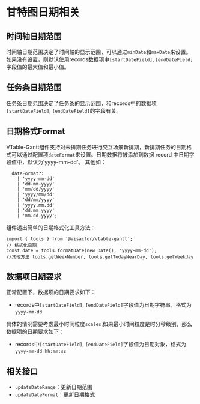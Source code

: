 # 甘特图日期相关

## 时间轴日期范围

时间轴日期范围决定了时间轴的显示范围，可以通过`minDate`和`maxDate`来设置。如果没有设置，则默认使用records数据项中`[startDateField]`, `[endDateField]`字段值的最大值和最小值。

## 任务条日期范围

任务条日期范围决定了任务条的显示范围，和records中的数据项`[startDateField]`, `[endDateField]`的字段有关。

## 日期格式Format

VTable-Gantt组件支持对未排期任务进行交互场景新排期，新排期任务的日期格式可以通过配置项`dateFormat`来设置。日期数据将被添加到数据 record 中日期字段值中，默认为'yyyy-mm-dd'。
其他如：
```
  dateFormat?:
    | 'yyyy-mm-dd'
    | 'dd-mm-yyyy'
    | 'mm/dd/yyyy'
    | 'yyyy/mm/dd'
    | 'dd/mm/yyyy'
    | 'yyyy.mm.dd'
    | 'dd.mm.yyyy'
    | 'mm.dd.yyyy';
```

组件透出简单的日期格式化工具方法：
```
import { tools } from '@visactor/vtable-gantt';
// 格式化日期
const date = tools.formatDate(new Date(), 'yyyy-mm-dd');
//其他方法 tools.getWeekNumber, tools.getTodayNearDay, tools.getWeekday
```

## 数据项日期要求

正常配置下，数据项的日期要求如下：

- records中`[startDateField]`, `[endDateField]`字段值为日期字符串，格式为`yyyy-mm-dd`

具体的情况需要考虑最小时间粒度`scales`,如果最小时间粒度是时分秒级别，那么数据项的日期要求如下：

- records中`[startDateField]`, `[endDateField]`字段值为日期对象，格式为`yyyy-mm-dd hh:mm:ss`

## 相关接口

- `updateDateRange`：更新日期范围
- `updateDateFormat`：更新日期格式
